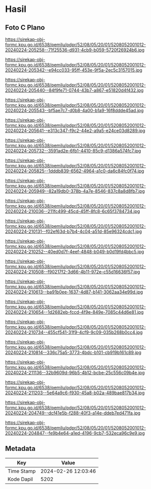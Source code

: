 # Hasil

## Foto C Plano

https://sirekap-obj-formc.kpu.go.id/6538/pemilu/pdpr/52/08/05/20/01/5208052001012-20240224-205258--71f25536-d931-4cb9-b059-5720f26924b6.jpg

https://sirekap-obj-formc.kpu.go.id/6538/pemilu/pdpr/52/08/05/20/01/5208052001012-20240224-205342--e94cc033-95ff-453e-9f5a-2ec5c3157015.jpg

https://sirekap-obj-formc.kpu.go.id/6538/pemilu/pdpr/52/08/05/20/01/5208052001012-20240224-205440--84f9fe71-0744-43b7-a867-e51820d4f432.jpg

https://sirekap-obj-formc.kpu.go.id/6538/pemilu/pdpr/52/08/05/20/01/5208052001012-20240224-205543--bf5ae7c7-d0b8-4a00-b1a9-16f8ddde45ad.jpg

https://sirekap-obj-formc.kpu.go.id/6538/pemilu/pdpr/52/08/05/20/01/5208052001012-20240224-205641--e313c347-f9c2-44e2-a9a5-e24ce03d8289.jpg

https://sirekap-obj-formc.kpu.go.id/6538/pemilu/pdpr/52/08/05/20/01/5208052001012-20240224-205732--3591ad2e-6fb1-4410-85c9-d1386a574fc7.jpg

https://sirekap-obj-formc.kpu.go.id/6538/pemilu/pdpr/52/08/05/20/01/5208052001012-20240224-205825--1dddb839-6562-4964-a1c0-da6c84fc0f74.jpg

https://sirekap-obj-formc.kpu.go.id/6538/pemilu/pdpr/52/08/05/20/01/5208052001012-20240224-205949--82a19db0-378b-4a7e-8546-837c8a8d8fb7.jpg

https://sirekap-obj-formc.kpu.go.id/6538/pemilu/pdpr/52/08/05/20/01/5208052001012-20240224-210036--211fc499-45cd-45ff-8fc8-6c65f3784734.jpg

https://sirekap-obj-formc.kpu.go.id/6538/pemilu/pdpr/52/08/05/20/01/5208052001012-20240224-210131--f02ef63d-b7b4-4c04-a51d-85e96324cdc1.jpg

https://sirekap-obj-formc.kpu.go.id/6538/pemilu/pdpr/52/08/05/20/01/5208052001012-20240224-210252--40ed0d7f-4eef-4848-b049-b0d19fd4bbc5.jpg

https://sirekap-obj-formc.kpu.go.id/6538/pemilu/pdpr/52/08/05/20/01/5208052001012-20240224-210508--f90217f2-3d66-4b11-972e-c55d16636f57.jpg

https://sirekap-obj-formc.kpu.go.id/6538/pemilu/pdpr/52/08/05/20/01/5208052001012-20240224-210613--ba91b0ee-1637-4d87-b141-3062aa34e99d.jpg

https://sirekap-obj-formc.kpu.go.id/6538/pemilu/pdpr/52/08/05/20/01/5208052001012-20240224-210654--1d2682eb-fccd-4f9e-849e-7085c44d6e81.jpg

https://sirekap-obj-formc.kpu.go.id/6538/pemilu/pdpr/52/08/05/20/01/5208052001012-20240224-210734--455cf541-31f9-4cf9-9c09-035b268b0cc4.jpg

https://sirekap-obj-formc.kpu.go.id/6538/pemilu/pdpr/52/08/05/20/01/5208052001012-20240224-210814--336c75a5-3773-4bdc-b101-cb919b161c89.jpg

https://sirekap-obj-formc.kpu.go.id/6538/pemilu/pdpr/52/08/05/20/01/5208052001012-20240224-211136--32b9609d-96b5-4b12-bcbe-25c556c09b4e.jpg

https://sirekap-obj-formc.kpu.go.id/6538/pemilu/pdpr/52/08/05/20/01/5208052001012-20240224-211203--5e64a9c6-f930-45a8-b02a-489bae817b34.jpg

https://sirekap-obj-formc.kpu.go.id/6538/pemilu/pdpr/52/08/05/20/01/5208052001012-20240224-204749--dcf41e5b-f288-40f3-a14e-ddeb7ed471fa.jpg

https://sirekap-obj-formc.kpu.go.id/6538/pemilu/pdpr/52/08/05/20/01/5208052001012-20240224-204847--fe9b4e64-a1ed-4196-9cb7-532eca96c9e9.jpg


## Metadata

| Key        | Value               |
| ---------- | ------------------- |
| Time Stamp | 2024-02-26 12:03:46 |
| Kode Dapil | 5202                |



